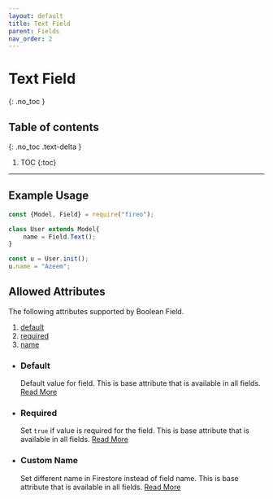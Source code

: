 ```yaml
---
layout: default
title: Text Field
parent: Fields
nav_order: 2
---
```


# Text Field
{: .no_toc }

## Table of contents
{: .no_toc .text-delta }

1. TOC
{:toc}

---

## Example Usage

```js
const {Model, Field} = require("fireo");

class User extends Model{
    name = Field.Text();
}

const u = User.init();
u.name = "Azeem";
```

## Allowed Attributes

The following attributes supported by Boolean Field.

1. [default](#default)
2. [required](#required)
3. [name](#custom-name)

- ### Default

  Default value for field. This is base attribute that is available in all fields. [Read More](/fireo-nodejs/fields/field#default)

- ### Required

  Set `true` if value is required for the field. This is base attribute that is available in all fields. [Read More](/fireo-nodejs/fields/field#required)

- ### Custom Name

  Set different name in Firestore instead of field name. This is base attribute that is available in all fields. [Read More](/fireo-nodejs/fields/field#custom-name)
